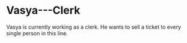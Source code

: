 # Vasya---Clerk
Vasya is currently working as a clerk. He wants to sell a ticket to every single person in this line.
